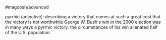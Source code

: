 #magoosh/advanced

pyrrhic (adjective): describing a victory that comes at such a great cost that the victory is not worthwhile 
George W. Bush's win in the 2000 election was in many ways a pyrrhic victory: the circumstances of his 
win alienated half of the U.S. population. 
